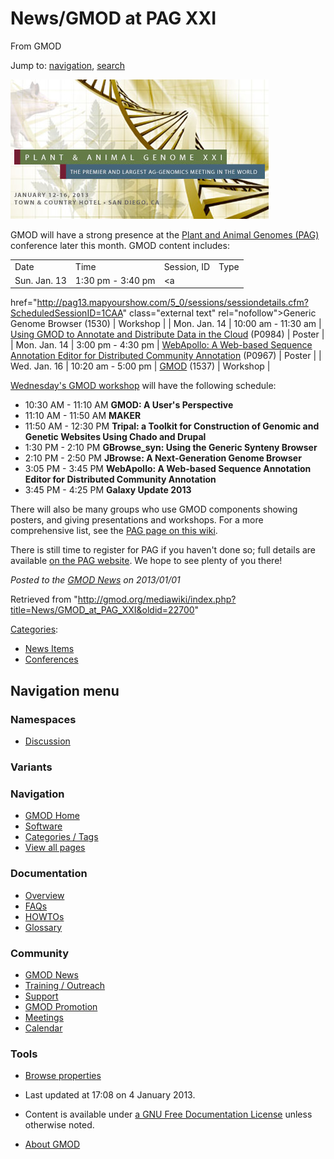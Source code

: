 









<span id="top"></span>







# <span dir="auto">News/GMOD at PAG XXI</span>





From GMOD









Jump to: [navigation](#mw-navigation), [search](#p-search)







<a href="http://www.intlpag.org/2013/" rel="nofollow"
title="Plant and Animal Genomes conference, aka PAG XXI"><img
src="https://raw.githubusercontent.com/GMOD/gmod.github.io/main/mediawiki/images/c/c9/PAG-2013.jpg" width="413" height="223"
alt="Plant and Animal Genomes conference, aka PAG XXI" /></a>



GMOD will have a strong presence at the
<a href="http://www.intlpag.org/2013/" class="external text"
rel="nofollow">Plant and Animal Genomes (PAG)</a> conference later this
month. GMOD content includes:

|  |  |  |  |
|----|----|----|----|
| Date | Time | Session, ID | Type |
| Sun. Jan. 13 | 1:30 pm - 3:40 pm | <a
href="http://pag13.mapyourshow.com/5_0/sessions/sessiondetails.cfm?ScheduledSessionID=1CAA"
class="external text" rel="nofollow">Generic Genome Browser</a> (1530) | Workshop |
| Mon. Jan. 14 | 10:00 am - 11:30 am | <a
href="http://pag13.mapyourshow.com/5_0/sessions/sessiondetails.cfm?ScheduledSessionID=18ABCDC3"
class="external text" rel="nofollow">Using GMOD to Annotate and
Distribute Data in the Cloud</a> (P0984) | Poster |
| Mon. Jan. 14 | 3:00 pm - 4:30 pm | <a
href="http://pag13.mapyourshow.com/5_0/sessions/sessiondetails.cfm?ScheduledSessionID=18ABCEC4"
class="external text" rel="nofollow">WebApollo: A Web-based Sequence
Annotation Editor for Distributed Community Annotation</a> (P0967) | Poster |
| Wed. Jan. 16 | 10:20 am - 5:00 pm | <a
href="http://pag13.mapyourshow.com/5_0/sessions/sessiondetails.cfm?ScheduledSessionID=1CA0"
class="external text" rel="nofollow">GMOD</a> (1537) | Workshop |

<a
href="http://pag13.mapyourshow.com/5_0/sessions/sessiondetails.cfm?ScheduledSessionID=1CA0"
class="external text" rel="nofollow">Wednesday's GMOD workshop</a> will
have the following schedule:

- 10:30 AM - 11:10 AM **GMOD: A User's Perspective**
- 11:10 AM - 11:50 AM **MAKER**
- 11:50 AM - 12:30 PM **Tripal: a Toolkit for Construction of Genomic
  and Genetic Websites Using Chado and Drupal**
- 1:30 PM - 2:10 PM **GBrowse_syn: Using the Generic Synteny Browser**
- 2:10 PM - 2:50 PM **JBrowse: A Next-Generation Genome Browser**
- 3:05 PM - 3:45 PM **WebApollo: A Web-based Sequence Annotation Editor
  for Distributed Community Annotation**
- 3:45 PM - 4:25 PM **Galaxy Update 2013**

There will also be many groups who use GMOD components showing posters,
and giving presentations and workshops. For a more comprehensive list,
see the
<a href="../PAG" class="mw-redirect" title="PAG">PAG page on this
wiki</a>.

  
There is still time to register for PAG if you haven't done so; full
details are available
<a href="http://www.intlpag.org/2013/" class="external text"
rel="nofollow">on the PAG website</a>. We hope to see plenty of you
there!

  



*Posted to the [GMOD News](../GMOD_News "GMOD News") on 2013/01/01*







Retrieved from
"<http://gmod.org/mediawiki/index.php?title=News/GMOD_at_PAG_XXI&oldid=22700>"







[Categories](../Special%3ACategories "Special%3ACategories"):

- [News Items](../Category%3ANews_Items "Category%3ANews Items")
- [Conferences](../Category%3AConferences "Category%3AConferences")















## Navigation menu









### Namespaces


- <span id="ca-talk"><a
  href="http://gmod.org/mediawiki/index.php?title=Talk:News/GMOD_at_PAG_XXI&amp;action=edit&amp;redlink=1"
  accesskey="t"
  title="Discussion about the content page [t]">Discussion</a></span>





### 

### Variants[](#)























<a href="../Main_Page"
style="background-image: url(../../images/GMOD-cogs.png);"
title="Visit the main page"></a>





### Navigation



- <span id="n-GMOD-Home">[GMOD Home](../Main_Page)</span>
- <span id="n-Software">[Software](../GMOD_Components)</span>
- <span id="n-Categories-.2F-Tags">[Categories /
  Tags](../Categories)</span>
- <span id="n-View-all-pages">[View all
  pages](../Special:AllPages)</span>







### Documentation



- <span id="n-Overview">[Overview](../Overview)</span>
- <span id="n-FAQs">[FAQs](../Category%3AFAQ)</span>
- <span id="n-HOWTOs">[HOWTOs](../Category%3AHOWTO)</span>
- <span id="n-Glossary">[Glossary](../Glossary)</span>







### Community



- <span id="n-GMOD-News">[GMOD News](../GMOD_News)</span>
- <span id="n-Training-.2F-Outreach">[Training /
  Outreach](../Training_and_Outreach)</span>
- <span id="n-Support">[Support](../Support)</span>
- <span id="n-GMOD-Promotion">[GMOD Promotion](../GMOD_Promotion)</span>
- <span id="n-Meetings">[Meetings](../Meetings)</span>
- <span id="n-Calendar">[Calendar](../Calendar)</span>







### Tools




- <span id="t-smwbrowselink"><a href="../Special%3ABrowse/News-2FGMOD_at_PAG_XXI"
  rel="smw-browse">Browse properties</a></span>












- <span id="footer-info-lastmod">Last updated at 17:08 on 4 January
  2013.</span>
<!-- - <span id="footer-info-viewcount">7,491 page views.</span> -->
- <span id="footer-info-copyright">Content is available under
  <a href="http://www.gnu.org/licenses/fdl-1.3.html" class="external"
  rel="nofollow">a GNU Free Documentation License</a> unless otherwise
  noted.</span>

<!-- -->

- <span id="footer-places-about">[About
  GMOD](../GMOD%3AAbout "GMOD%3AAbout")</span>

<!-- -->







